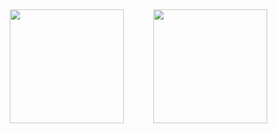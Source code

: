 <div style="display:flex;flex-direction:row;justify-content:space-around">
    <img height=200 src="https://github-readme-stats.vercel.app/api?username=pouryapb&theme=github_dark" />
    <img height=200 src="https://github-readme-stats.vercel.app/api/top-langs?username=pouryapb&layout=compact&langs_count=8&card_width=320&theme=github_dark" />
</div>
